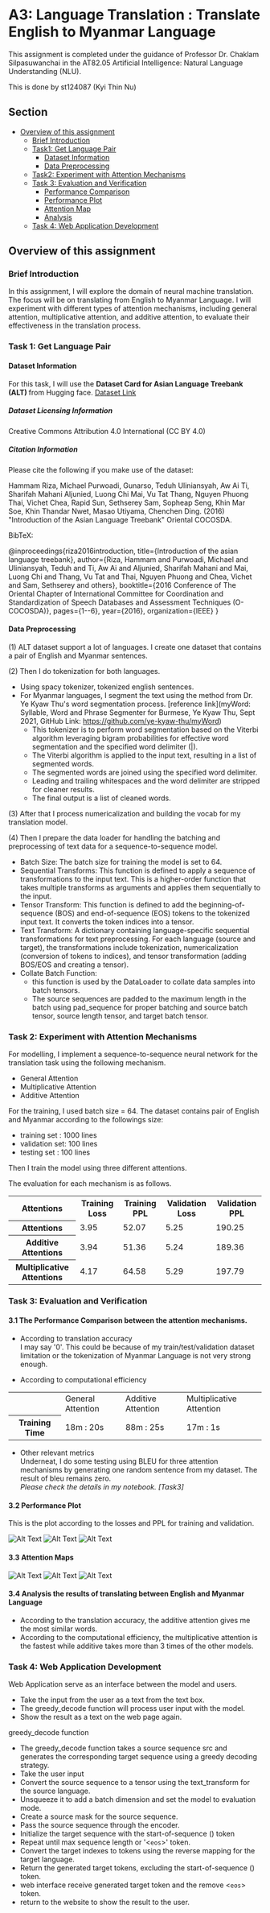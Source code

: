 # A3: Language Translation : Translate English to Myanmar Language

This assignment is completed under the guidance of Professor Dr. Chaklam Silpasuwanchai in the AT82.05 Artificial Intelligence: Natural Language Understanding (NLU).

This is done by st124087 (Kyi Thin Nu)

## Section
- [Overview of this assignment](#overview-of-this-assignment)
    - [Brief Introduction](#brief-introduction)
    - [ Task1: Get Language Pair ](#task-1-get-language-pair)
        - [Dataset Information](#dataset-information)
        - [Data Preprocessing](#data-preprocessing)
    - [Task2: Experiment with Attention Mechanisms](#task-2-experiment-with-attention-mechanisms)
    - [Task 3: Evaluation and Verification](#task-3-evaluation-and-verification)
        - [Performance Comparison](#1-the-performance-comparison-between-the-attention-mechanisms)
        - [Performance Plot](#32-performance-plot)
        - [Attention Map](#33-attention-maps)
        - [Analysis](#34-analysis-the-results-of-translating-between-english-and-myanmar-language)
    - [Task 4: Web Application Development](#task-4-web-application-development)

## Overview of this assignment

### Brief Introduction
In this assignment, I will explore the domain of neural machine translation. The focus will be on
translating from English to Myanmar Language. I will experiment with different types of attention mechanisms, including general attention, multiplicative attention, and additive attention, to evaluate their effectiveness in the translation process.

### Task 1: Get Language Pair
#### Dataset Information
For this task, I will use the <b> Dataset Card for Asian Language Treebank (ALT) </b> from Hugging face.  [Dataset Link](https://huggingface.co/datasets/alt)

##### Dataset Licensing Information
Creative Commons Attribution 4.0 International (CC BY 4.0)

##### Citation Information
Please cite the following if you make use of the dataset:

Hammam Riza, Michael Purwoadi, Gunarso, Teduh Uliniansyah, Aw Ai Ti, Sharifah Mahani Aljunied, Luong Chi Mai, Vu Tat Thang, Nguyen Phuong Thai, Vichet Chea, Rapid Sun, Sethserey Sam, Sopheap Seng, Khin Mar Soe, Khin Thandar Nwet, Masao Utiyama, Chenchen Ding. (2016) "Introduction of the Asian Language Treebank" Oriental COCOSDA.

BibTeX:

@inproceedings{riza2016introduction,
  title={Introduction of the asian language treebank},
  author={Riza, Hammam and Purwoadi, Michael and Uliniansyah, Teduh and Ti, Aw Ai and Aljunied, Sharifah Mahani and Mai, Luong Chi and Thang, Vu Tat and Thai, Nguyen Phuong and Chea, Vichet and Sam, Sethserey and others},
  booktitle={2016 Conference of The Oriental Chapter of International Committee for Coordination and Standardization of Speech Databases and Assessment Techniques (O-COCOSDA)},
  pages={1--6},
  year={2016},
  organization={IEEE}
}

#### Data Preprocessing
(1) ALT dataset support a lot of languages. I create one dataset that contains a pair of English and Myanmar sentences.

(2) Then I do tokenization for both languages.
- Using spacy tokenizer, tokenized english sentences.
- For Myanmar languages, I segment the text using the method from Dr. Ye Kyaw Thu's word segmentation process.  [reference link](myWord: Syllable, Word and Phrase Segmenter for Burmese, Ye Kyaw Thu, Sept 2021, GitHub Link: https://github.com/ye-kyaw-thu/myWord)  
    - This tokenizer is to perform word segmentation based on the Viterbi algorithm leveraging bigram probabilities for effective word segmentation and the specified word delimiter (|).  
    - The Viterbi algorithm is applied to the input text, resulting in a list of segmented words.  
    - The segmented words are joined using the specified word delimiter.  
    - Leading and trailing whitespaces and the word delimiter are stripped for cleaner results.  
    - The final output is a list of cleaned words.  

(3) After that I process numericalization and building the vocab for my translation model.

(4) Then I prepare the data loader for handling the batching and preprocessing of text data for a sequence-to-sequence model.  
- Batch Size: The batch size for training the model is set to 64.  
- Sequential Transforms: This function is defined to apply a sequence of transformations to the input text. This is a higher-order function that takes multiple transforms as arguments and applies them sequentially to the input.  
- Tensor Transform: This function is defined to add the beginning-of-sequence (BOS) and end-of-sequence (EOS) tokens to the tokenized input text. It converts the token indices into a tensor.  
- Text Transform: A dictionary containing language-specific sequential transformations for text preprocessing. For each language (source and target), the transformations include tokenization, numericalization (conversion of tokens to indices), and tensor transformation (adding BOS/EOS and creating a tensor).  
- Collate Batch Function:  
    - this function is used by the DataLoader to collate data samples into batch tensors.  
    - The source sequences are padded to the maximum length in the batch using pad_sequence for proper batching and source batch tensor, source length tensor, and target batch tensor.  

### Task 2: Experiment with Attention Mechanisms
For modelling, I implement a sequence-to-sequence neural network for the translation task using the following mechanism.
- General Attention
- Multiplicative Attention
- Additive Attention

For the training, I used batch size = 64.
The dataset contains pair of English and Myanmar according to the followings size:
<ul>
    <li> training set  : 1000 lines </li>
    <li> validation set:  100 lines </li>
    <li> testing set   :  100 lines </li>
</ul>

Then I train the model using three different attentions.

The evaluation for each mechanism is as follows.
<table>
    <tr>
        <th>Attentions</th>
        <th>Training Loss</th>
        <th>Training PPL</th>
        <th>Validation Loss</th>
        <th>Validation PPL</th>
    </tr>
    <tr>
        <th>Attentions</th>
        <td>3.95</td>
        <td>52.07</td>
        <td>5.25</td>
        <td>190.25</td>
    </tr>
    <tr>
        <th>Additive Attentions</th>
        <td>3.94</td>
        <td>51.36</td>
        <td>5.24</td>
        <td>189.36</td>
    </tr>
    <tr>
        <th>Multiplicative Attentions</th>
        <td>4.17</td>
        <td>64.58</td>
        <td>5.29</td>
        <td>197.79</td>
    </tr>
</table>

### Task 3: Evaluation and Verification

#### 3.1 The Performance Comparison between the attention mechanisms.
- According to translation accuracy  
     I may say '0'. This could be because of my train/test/validation dataset limitation or the tokenization of Myanmar Language is not very strong enough.  

- According to computational efficiency  
<table>
    <tr>
        <th>  </th>
        <td> General Attention </td>
        <td> Additive Attention </td>
        <td> Multiplicative Attention </td>
    </tr>
    <tr>
        <th> Training Time </th>
        <td> 18m : 20s </td>
        <td> 88m : 25s </td>
        <td> 17m : 1s </td>
    </tr>
</table>

- Other relevant metrics  
    Underneat, I do some testing using BLEU for three attention mechanisms by generating one random sentence from my dataset. The result of bleu remains zero.  
    <i> Please check the details in my notebook. [Task3] </i>  

#### 3.2 Performance Plot  
This is the plot according to the losses and PPL for training and validation.  

![Alt Text](./images/generalAttention.png)
![Alt Text](./images/additiveAttention.png)
![Alt Text](./images/multiplicativeAttention.png)

#### 3.3 Attention Maps  
![Alt Text](./images/generalAttentionMap.png)
![Alt Text](./images/addiAttentionMap.png)
![Alt Text](./images/multiAttentionMap.png)

#### 3.4 Analysis the results of translating between English and Myanmar Language
- According to the translation accuracy, the additive attention gives me the most similar words.
- According to the computational efficiency, the multiplicative attention is the fastest while additive takes more than 3 times of the other models.

### Task 4: Web Application Development
Web Application serve as an interface between the model and users.
- Take the input from the user as a text from the text box.
- The greedy_decode function will process user input with the model.
- Show the result as a text on the web page again.

greedy_decode function
- The greedy_decode function takes a source sequence src and generates the corresponding target sequence using a greedy decoding strategy.
- Take the user input
- Convert the source sequence to a tensor using the text_transform for the source language.
- Unsqueeze it to add a batch dimension and set the model to evaluation mode.
- Create a source mask for the source sequence.
- Pass the source sequence through the encoder.
- Initialize the target sequence with the start-of-sequence (<sos>) token
- Repeat until max sequence length or '<`eos`>' token.
- Convert the target indexes to tokens using the reverse mapping for the target language.
- Return the generated target tokens, excluding the start-of-sequence (<sos>) token.
- web interface receive generated target token and the remove <`eos`> token.
- return to the website to show the result to the user.